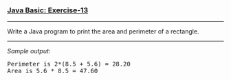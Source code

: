 ### [Java Basic: Exercise-13](https://www.w3resource.com/java-exercises/basic/java-basic-exercise-13.php)

***
Write a Java program to print the area and perimeter of a rectangle.
***
_Sample output:_
<pre>
Perimeter is 2*(8.5 + 5.6) = 28.20 
Area is 5.6 * 8.5 = 47.60 
</pre>